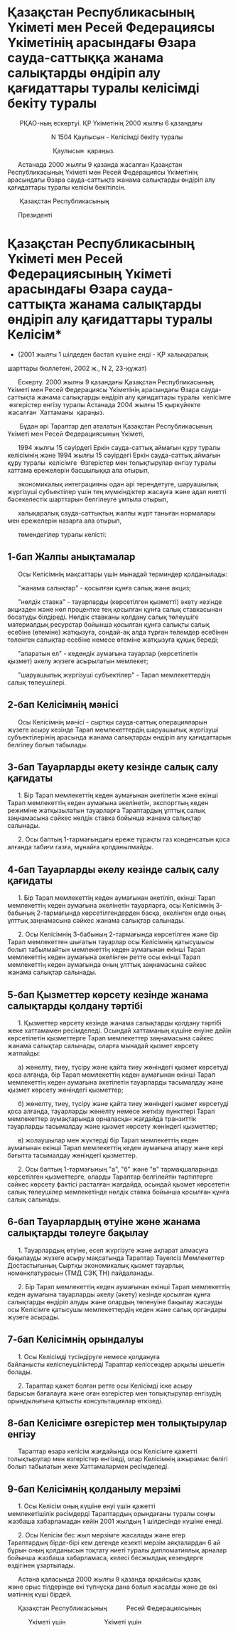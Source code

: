 # Қазақстан Республикасының Үкіметі мен Ресей Федерациясы Үкіметінің арасындағы Өзара сауда-саттыққа жанама салықтарды өндіріп алу қағидаттары туралы келісімді бекіту туралы

       РҚАО-ның ескертуі. ҚР Үкіметінің 2000 жылғы 6 қазандағы

                         N 1504 Қаулысын - Келісімді бекіту туралы

                          Қаулысын   қараңыз.

      Астанада 2000 жылғы 9 қазанда жасалған Қазақстан Республикасының Үкіметі мен Ресей Федерациясы Үкіметінің арасындағы Өзара сауда-саттықта жанама салықтарды өндіріп алу қағидаттары туралы келісім бекітілсін.

       Қазақстан Республикасының

      Президенті

# Қазақстан Республикасының Үкiметi мен Ресей Федерациясының Үкiметi арасындағы Өзара сауда-саттықта жанама салықтарды өндіріп алу қағидаттары туралы Келісім*

* (2001 жылғы 1 шілдеден бастап күшіне енді - ҚР халықаралық

шарттары бюллетені, 2002 ж., N 2, 23-құжат)

      Ескерту. 2000 жылғы 9 қазандағы Қазақстан Республикасының Үкіметі мен Ресей Федерациясы Үкіметінің арасындағы Өзара сауда-саттықта жанама салықтарды өндіріп алу қағидаттары туралы    келісімге    өзгерістер енгізу туралы Астанада 2004 жылғы 15 қыркүйекте жасалған   Хаттаманы   қараңыз.

       Бұдан әрi Тараптар деп аталатын Қазақстан Республикасының Үкiметi мен Ресей Федерациясының Үкiметi,

      1994 жылғы 15 сәуiрдегі Еркiн сауда-саттық аймағын құру туралы келiсiмнiң және 1994 жылғы 15 сәуiрдегі Еркiн сауда-саттық аймағын құру туралы  келiсiмге  Өзгерiстер мен толықтырулар енгізу туралы хаттама ережелерін басшылыққа ала отырып,

      экономикалық интеграцияны одан әрі тереңдетуге, шаруашылық жүргiзушi субъектiлер үшiн тең мүмкiндiктер жасауға және адал ниетті бәсекелестiк шарттарын белгілеуге ұмтыла отырып,

      халықаралық сауда-саттықтың жалпы жұрт таныған нормалары мен ережелерiн назарға ала отырып,

      төмендегiлер туралы келiсті:

## 1-бап Жалпы анықтамалар

      Осы Келісiмнің мақсаттары үшін мынадай терминдер қолданылады:

      "жанама салықтар" - қосылған құнға салық және акциз;

      "нөлдік ставка" - тауарларды (көрсетiлген қызметтi) әкету кезiнде акцизден және нөл процентке тең қосылған құнға салық ставкасынан босатуды бiлдiредi. Нөлдiк ставканы қолдану салық төлеушiге материалдық ресурстар бойынша қосылған құнға салықты салық есебіне (өтеміне) жатқызуға, сондай-ақ алда тұрған төлемдер есебiнен төленген салықтар есебіне немесе өтемiне жатқызуға құқық бередi;

      "апаратын ел" - кедендік аумағына тауарлар (көрсетілетін қызмет) әкелу жүзеге асырылатын мемлекет;

      "шаруашылық жүргізушi субъектiлер" - Тарап мемлекеттердiң салық төлеушiлерi.

## 2-бап Келiсiмнің мәнiсі

      Осы Келiсiмнiң мәнiсі - сыртқы сауда-саттық операцияларын жүзеге асыру кезiнде Тарап мемлекеттердiң шаруашылық жүргiзушi субъектiлерiнiң арасында жанама салықтарды өндiрiп алу қағидаттарын белгiлеу болып табылады.

## 3-бап Тауарларды әкету кезiнде салық салу қағидаты

      1. Бiр Тарап мемлекеттің кеден аумағынан әкетiлетiн және екiншi Тарап мемлекеттiң кеден аумағына әкелiнетiн, экспорттың кеден режимiне жатқызылатын тауарларға Тараптардың ұлттық салық заңнамасына сәйкес нөлдiк ставка бойынша жанама салықтар салынады.

      2. Осы баптың 1-тармағындағы ереже тұрақты газ конденсатын қоса алғанда табиғи газға, мұнайға қолданылмайды.

## 4-бап Тауарларды әкелу кезiнде салық салу қағидаты

      1. Бiр Тарап мемлекеттiң кеден аумағынан әкетiлiп, екiншi Тарап мемлекеттiң кеден аумағына әкелiнетiн тауарларға, осы Келiсiмнiң 3-бабының 2-тармағында көрсетілгендерден басқа, әкелінген елде оның ұлттық заңнамасына сәйкес жанама салықтар салынады.

      2. Осы Келiсiмнiң 3-бабының 2-тармағында көрсетілген және бiр Тарап мемлекеттен шығатын тауарлар осы Келiсiмнiң қатысушысы болып табылмайтын мемлекеттiң кеден аумағынан екiншi Тарап мемлекеттiң кеден аумағына әкелiнген ретте осы екiншi Тарап мемлекеттің кеден аумағында оның ұлттық заңнамасына сәйкес жанама салықтар салынады.

## 5-бап Қызметтер көрсету кезiнде жанама салықтарды қолдану тәртiбi

      1. Қызметтер көрсету кезiнде жанама салықтарды қолдану тәртiбi жеке хаттамамен ресiмделедi. Осындай хаттаманың күшiне енуiне дейiн көрсетiлетін қызметтерге Тарап мемлекеттер заңнамасына сәйкес жанама салықтар салынады, оларға мынадай қызмет көрсету жатпайды:

      а) жөнелту, тиеу, түсiру және қайта тиеу жөнiндегі қызмет көрсетудi қоса алғанда, бір Тарап мемлекеттiң кеден аумағынан екінші Тарап мемлекеттiң кеден аумағына әкетiлетiн тауарларды тасымалдау және қызмет көрсету жөнiндегі қызметтер;

      б) жөнелту, тиеу, түсiру және қайта тиеу жөніндегі қызмет көрсетудi қоса алғанда, тауарларды жөнелту немесе жеткізу пункттерi Тарап мемлекеттер аумақтарында орналасқан жағдайда транзиттiк тауарларды тасымалдау және қызмет көрсету жөнiндегi қызметтер;

      в) жолаушылар мен жүктердi бiр Тарап мемлекеттің кеден аумағынан екiншi Тарап мемлекеттiң кеден аумағына апару және керi бағытта тасымалдау жөнiндегi қызметтер.

      2. Осы баптың 1-тармағының "а", "б" және "в" тармақшаларында көрсетілген қызметтерге, оларды Тараптар белгілейтiн тәртiптерге сәйкес көрсету фактiсi расталған жағдайда, осындай қызмет көрсететiн салық төлеушiлер мемлекетiнде нөлдік ставка бойынша қосылған құнға салық салынады.

## 6-бап Тауарлардың өтуiне және жанама салықтарды төлеуге бақылау

      1. Тауарлардың өтуiне, есеп жүргiзуге және ақпарат алмасуға бақылауды жүзеге асыру мақсатында Тараптар Тәуелсiз Мемлекеттер Достастығының Сыртқы экономикалық қызмет тауарлық номенклатурасын (ТМД СЭҚ ТН) пайдаланады.

      2. Бiр Тарап мемлекеттің кеден аумағынан екiншi Тарап мемлекеттің кеден аумағына тауарларды әкелу (әкету) кезiнде қосылған құнға салықтарды өндiрiп алуды және олардың төленуiне бақылау жасауды осы Келiсiмге қатысушы мемлекеттердiң кеден және салық органдары жүзеге асырады.

## 7-бап Келiсімнің орындалуы

      1. Осы Келiсiмдi түсiндiруге немесе қолдануға байланысты келiспеушiлiктердi Тараптар келiссөздер арқылы шешетiн болады.

      2. Тараптар қажет болған ретте осы Келiсiмдi iске асыру барысын бағалауға және оған өзгерiстер мен толықтырулар енгізудің орындылығына қатысты консультациялар өткізеді.

## 8-бап Келiсiмге өзгерiстер мен толықтырулар енгiзу

      Тараптар өзара келiсiм жағдайында осы Келiсiмге қажеттi толықтырулар мен өзгерiстер енгiзедi, олар Келiсiмнiң ажырамас бөлiгi болып табылатын жеке Хаттамалармен ресiмделедi.

## 9-бап Келiсiмнiң қолданылу мерзiмi

      1. Осы Келiсiм оның күшiне енуi үшiн қажетті мемлекетiшiлiк рәсімдердi Тараптардың орындағаны туралы соңғы жазбаша хабарламадан кейiн 2001 жылдың 1 шiлдесiнде күшiне енедi.

      2. Осы Келiсiм бес жыл мерзiмге жасалады және егер Тараптардың бiрде-бірі кем дегенде кезектi мерзiм аяқталардан 6 ай бұрын оның қолданысын тоқтату ниетi туралы дипломатиялық арналар бойынша жазбаша хабарламаса, келесi бесжылдық кезеңдерге өздiгiнен ұзартылады.

      Астана қаласында 2000 жылғы 9 қазанда әрқайсысы қазақ және орыс тiлдерiнде екi түпнұсқа дана болып жасалды және де екi мәтiннiң күшi бiрдей.

      Қазақстан Республикасының           Ресей Федерациясының

            Үкіметі үшін                      Үкіметі үшін

